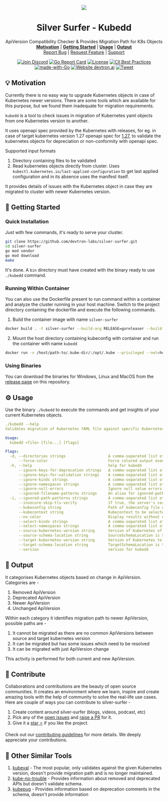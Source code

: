 <!-- Image at Center -->
<p align="center">
  <img src="./assets/usage.png">
</p>

<!-- Description & Menu at Center -->
<div align="center">
  <h1 align="center">Silver Surfer - Kubedd</h1>
  <p align="center">
    ApiVersion Compatibility Checker & Provides Migration Path for K8s Objects
    <br />
    <a href="#bulb-motivation"><strong>Motivation</strong></a>
    |
    <a href="#rocket-getting-started"><strong>Getting Started</strong></a>
    |
    <a href="#gear-usage"><strong>Usage</strong></a>
    |
    <a href="#file_folder-output"><strong>Output</strong></a>
    <br />
    <a href="https://github.com/devtron-labs/silver-surfer/issues/new">Report Bug</a>
    |
    <a href="https://github.com/devtron-labs/silver-surfer/issues/new">Request Feature</a>
    |
    <a href="#handshake-contribute">Support</a>

  <a href="https://discord.gg/jsRG5qx2gp"><img src="https://img.shields.io/badge/Join%20us%20on-Discord-e01563.svg" alt="Join Discord"></a>
  <a href="https://goreportcard.com/badge/github.com/devtron-labs/devtron"><img src="https://goreportcard.com/badge/github.com/devtron-labs/devtron" alt="Go Report Card"></a>
  <a href="./LICENSE"><img src="https://img.shields.io/badge/License-Apache%202.0-blue.svg" alt="License"></a>
  <a href="https://bestpractices.coreinfrastructure.org/projects/4411"><img src="https://bestpractices.coreinfrastructure.org/projects/4411/badge" alt="CII Best Practices"></a>
  <a href="http://golang.org"><img src="https://img.shields.io/badge/Made%20with-Go-1f425f.svg" alt="made-with-Go"></a>
  <a href="http://devtron.ai/"><img src="https://img.shields.io/website-up-down-green-red/http/shields.io.svg" alt="Website devtron.ai"></a>
  <a href="https://twitter.com/intent/tweet?text=Silver Surfer%20helps%20in%20checking%20ApiVersion compatibility%20and%20gives%20migration-path%20for%20Kubernetes%20objects%20check%20it%20out!!%20&hashtags=OpenSource,Kubernetes,DevOps,golang&url=https://github.com/devtron-labs/silver-surfer%0a"><img src="https://img.shields.io/twitter/url/http/shields.io.svg?style=social" alt="Tweet"></a>
  </p>
</div>

## :bulb: Motivation

Currently there is no easy way to upgrade Kubernetes objects in case of Kubernetes newer versions. There are some tools
which are available for this purpose, but we found them inadequate for migration requirements.

`kubedd` is a tool to check issues in migration of Kubernetes yaml objects from one Kubernetes version to another.

It uses openapi spec provided by the Kubernetes with releases, for eg. in case of target kubernetes version 1.27 openapi spec for [1.27](https://raw.githubusercontent.com/kubernetes/kubernetes/release-1.27/api/openapi-spec/swagger.json),
 to validate the kubernetes objects for depreciation or non-conformity with openapi spec.

Supported input formats

1. Directory containing files to be validated
2. Read kubernetes objects directly from cluster. Uses `kubectl.kubernetes.io/last-applied-configuration` to get
   last applied configuration and in its absence uses the manifest itself.

It provides details of issues with the Kubernetes object in case they are migrated to cluster with newer Kubernetes
version.

## :rocket: Getting Started

### Quick Installation

Just with few commands, it's ready to serve your cluster.

```bash
git clone https://github.com/devtron-labs/silver-surfer.git
cd silver-surfer
go mod vendor
go mod download
make 
```

It's done. A `bin` directory must have created with the binary ready to use `./kubedd` command.

### Running Within Container

You can also use the Dockerfile present to run command within a container and analyze the cluster running in your host machine. Switch to the project directory containing the dockerfile and execute the following commands.

1. Build the container image with name `silver-surfer`

```bash
docker build . -t silver-surfer --build-arg RELEASE=goreleaser --build-arg AUTH_TOKEN=YOUR_GITHUB_TOKEN
```

2. Mount the host directory containing kubeconfig with container and run the container with name `kubedd`

```bash
docker run -v /host/path-to/.kube-dir/:/opt/.kube --privileged --net=host --name kubedd silver-surfer --kubeconfig /opt/.kube/config
```

### Using Binaries

You can download the binaries for Windows, Linux and MacOS from the [release page](https://github.com/devtron-labs/silver-surfer/releases) on this repository.

## :gear: Usage

Use the binary `./kubedd` to execute the commands and get insights of your current Kubernetes objects.

```yaml
./kubedd --help
Validates migration of Kubernetes YAML file against specific Kubernetes versions. It provides details of issues with the Kubernetes objects in case they are migrated to cluster with newer Kubernetes version

Usage:
  kubedd <file> [file...] [flags]

Flags:
  -d, --directories strings                   A comma-separated list of directories to recursively search for YAML documents
      --force-color                           Force colored output even if stdout is not a TTY
  -h, --help                                  help for kubedd
      --ignore-keys-for-deprecation strings   A comma-separated list of keys to be ignored for depreciation check (default [metadata*,status*])
      --ignore-keys-for-validation strings    A comma-separated list of keys to be ignored for validation check (default [status*,metadata*])
      --ignore-kinds strings                  A comma-separated list of kinds to be skipped (default [event,CustomResourceDefinition])
      --ignore-namespaces strings             A comma-separated list of namespaces to be skipped (default [kube-system])
      --ignore-null-errors                    Ignore null value errors (default true)
      --ignored-filename-patterns strings     An alias for ignored-path-patterns
  -i, --ignored-path-patterns strings         A comma-separated list of regular expressions specifying paths to ignore
      --insecure-skip-tls-verify              If true, the server's certificate will not be checked for validity. This will make your HTTPS connections insecure
      --kubeconfig string                     Path of kubeconfig file of cluster to be scanned
      --kubecontext string                    Kubecontext to be selected
      --no-color                              Display results without color
      --select-kinds strings                  A comma-separated list of kinds to be selected, if left empty all kinds are selected
      --select-namespaces strings             A comma-separated list of namespaces to be selected, if left empty all namespaces are selected
      --source-kubernetes-version string      Version of Kubernetes of the cluster on which kubernetes objects are deployed currently, ignored in case cluster is provided. In case of directory defaults to same as target-kubernetes-version.
      --source-schema-location string         SourceSchemaLocation is the file path of kubernetes versions of the cluster on which manifests are deployed. Use this in air-gapped environment where internet access is unavailable.
      --target-kubernetes-version string      Version of Kubernetes to migrate to eg 1.22, 1.21, 1.12 (default "1.22")
      --target-schema-location string         TargetSchemaLocation is the file path of kubernetes version of the target cluster for these manifests. Use this in air-gapped environment where internet access is unavailable.
      --version                               version for kubedd
```

## :file_folder: Output

It categorises Kubernetes objects based on change in ApiVersion. Categories are -

1. Removed ApiVersion
2. Deprecated ApiVersion
3. Newer ApiVersion
4. Unchanged ApiVersion

Within each category it identifies migration path to newer ApiVersion, possible paths are -

1. It cannot be migrated as there are no common ApiVersions between source and target kubernetes version
2. It can be migrated but has some issues which need to be resolved
3. It can be migrated with just ApiVersion change

This activity is performed for both current and new ApiVersion.

## :handshake: Contribute

Collaborations and contributions are the beauty of open source communities. It creates an environment where we learn, inspire and create amazing tools with the help of community to solve the real-life use cases. Here are couple of ways you can contribute to silver-surfer -

1. Create content around silver-surfer (blogs, videos, podcast, etc)
2. Pick any of the [open issues](https://github.com/devtron-labs/silver-surfer/issues) and [raise a PR](https://dev.to/abhinavd26/start-your-open-source-journey-with-git-20o3) for it.
3. Give it a [star ⭐️](https://github.com/devtron-labs/silver-surfer) if you like the project.

Check out our [contributing guidelines](CONTRIBUTING.md) for more details. We deeply appreciate your contributions.

## :link: Other Similar Tools

1. [kubeval](https://github.com/instrumenta/kubeval) - The most popular, only validates against the given Kubernetes version, doesn't provide migration path and is no longer maintained.
2. [kube-no-trouble](https://github.com/doitintl/kube-no-trouble) - Provides information about removed and deprecated APIs but doesn't validate schema.
3. [kubepug](https://github.com/rikatz/kubepug) - Provides information based on deprecation comments in the schema, doesn't provide information
